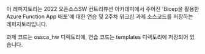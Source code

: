 이 레퍼지토리는 2022 오픈소스SW 컨트리뷰션 아카데미에서 주어진 'Bicep을 활용한 Azure Function App 배포'에 대한 연습 및 2주차 워크샵 과제 소스코드를 저장하는 레퍼지토리입니다.

과제 코드는 ossca_hw 디렉토리에, 연습 코드는 templates 디렉토리에 저장되어 있습니다.
